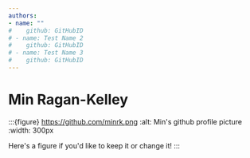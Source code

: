 ```yaml
---
authors: 
- name: ""
#    github: GitHubID
# - name: Test Name 2
#    github: GitHubID
# - name: Test Name 3
#    github: GitHubID
---
```


# Min Ragan-Kelley

:::{figure} https://github.com/minrk.png
:alt: Min's github profile picture
:width: 300px

Here's a figure if you'd like to keep it or change it!
:::
